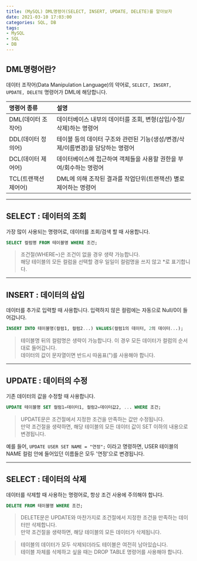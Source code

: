 ```yaml
---
title: (MySQL) DML명령어(SELECT, INSERT, UPDATE, DELETE)를 알아보자     
date: 2021-03-10 17:03:00
categories: SQL, DB 
tags:
- MySQL
- SQL
- DB
---
```

## DML명령어란?  
데이터 조작어(Data Manipulation Language)의 약어로, `SELECT, INSERT, UPDATE, DELETE` 명령어가 DML에 해당합니다. 

| 명령어 종류 | 설명 |  
|:--- | :--- |
| DML(데이터 조작어) | 데이터베이스 내부의 데이터를 조회, 변형(삽입/수정/삭제)하는 명령어 | 
| DDL(데이터 정의어) | 테이블 등의 데이터 구조와 관련된 기능(생성/변경/삭제/이름변경)을 담당하는 명령어 | 
| DCL(데이터 제어어) | 데이터베이스에 접근하여 객체들을 사용할 권한을 부여/회수하는 명렁어 | 
| TCL(트랜잭션 제어어) | DML에 의해 조작된 결과를 작업단위(트랜잭션) 별로 제어하는 명령어 |  

---  
## SELECT : 데이터의 조회  
가장 많이 사용되는 명령어로, 데이터를 조회/검색 할 때 사용합니다.  
```SQL
SELECT 컬럼명 FROM 테이블명 WHERE 조건; 
```  
> 조건절(WHERE~)은 조건이 없을 경우 생략 가능합니다.  
> 해당 테이블의 모든 컬럼을 선택할 경우 일일이 컬럼명을 쓰지 않고 *로 표기합니다.  

---  
## INSERT : 데이터의 삽입  
데이터를 추가로 입력할 때 사용합니다. 입력하지 않은 컬럼에는 자동으로 Null/0이 들어갑니다.  
```SQL
INSERT INTO 테이블명(컬럼1, 컬럼2...) VALUES(컬럼1의 데이터, 2의 데이터...);
```  
> 테이블명 뒤의 컬럼명은 생략이 가능합니다. 이 경우 모든 데이터가 컬럼의 순서대로 들어갑니다.   
> 데이터의 값이 문자열이면 반드시 따옴표(")를 사용해야 합니다.   

---  
## UPDATE : 데이터의 수정  
기존 데이터의 값을 수정할 때 사용합니다.   
```SQL
UPDATE 테이블명 SET 컬럼1=데이터1, 컬럼2=데이터값2, ... WHERE 조건;  
```   
> UPDATE문은 조건절에서 지정한 조건을 만족하는 값만 수정됩니다.  
> 만약 조건절을 생략하면, 해당 테이블의 모든 데이터 값이 SET 이하의 내용으로 변경됩니다.  
   
예를 들어, `UPDATE USER SET NAME = "연정";` 이라고 명령하면, USER 테이블의 NAME 컬럼 안에 들어있던 이름들은 모두 '연정'으로 변경됩니다.  


---  
## SELECT : 데이터의 삭제  
데이터를 삭제할 때 사용하는 명령어로, 항상 조건 사용에 주의해야 합니다.    
```SQL
DELETE FROM 테이블명 WHERE 조건;  
```  
> DELETE문은 UPDATE와 마찬가지로 조건절에서 지정한 조건을 만족하는 데이터만 삭제합니다.   
> 만약 조건절을 생략하면, 해당 테이블의 모든 데이터가 삭제됩니다.  
  
> 테이블의 데이터가 모두 삭제되더라도 테이블은 여전히 남아있습니다.  
> 테이블 자체를 삭제하고 싶을 때는 DROP TABLE 명령어를 사용해야 합니다. 

